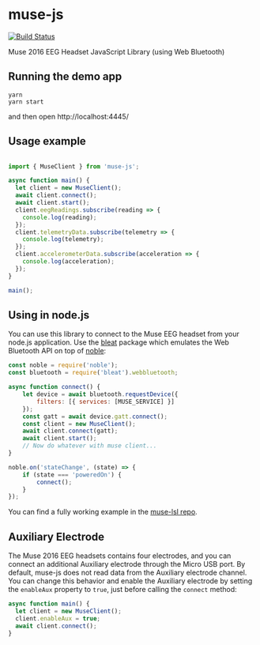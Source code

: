 # muse-js

[![Build Status](https://travis-ci.org/urish/muse-js.png?branch=master)](https://travis-ci.org/urish/muse-js)

Muse 2016 EEG Headset JavaScript Library (using Web Bluetooth)

## Running the demo app

    yarn
    yarn start

and then open http://localhost:4445/

## Usage example

```javascript

import { MuseClient } from 'muse-js';

async function main() {
  let client = new MuseClient();
  await client.connect();
  await client.start();
  client.eegReadings.subscribe(reading => {
    console.log(reading);
  });
  client.telemetryData.subscribe(telemetry => {
    console.log(telemetry);
  });
  client.accelerometerData.subscribe(acceleration => {
    console.log(acceleration);
  });
}

main();
```

## Using in node.js

You can use this library to connect to the Muse EEG headset from your node.js application.
Use the [bleat](https://github.com/thegecko/bleat) package which emulates the Web Bluetooth API on top of [noble](https://github.com/sandeepmistry/noble):

```javascript
const noble = require('noble');
const bluetooth = require('bleat').webbluetooth;

async function connect() {
    let device = await bluetooth.requestDevice({
        filters: [{ services: [MUSE_SERVICE] }]
    });
    const gatt = await device.gatt.connect();
    const client = new MuseClient();
    await client.connect(gatt);
    await client.start();
    // Now do whatever with muse client...
}

noble.on('stateChange', (state) => {
    if (state === 'poweredOn') {
        connect();
    }
});
```

You can find a fully working example in the [muse-lsl repo](https://github.com/urish/muse-lsl/blob/master/index.js).

## Auxiliary Electrode

The Muse 2016 EEG headsets contains four electrodes, and you can connect an additional Auxiliary electrode through the Micro USB port. By default, muse-js does not read data from the Auxiliary electrode channel. You can change this behavior and enable the Auxiliary electrode by setting the `enableAux` property to `true`, just before calling the `connect` method:

```javascript
async function main() {
  let client = new MuseClient();
  client.enableAux = true;
  await client.connect();
}
```
